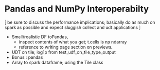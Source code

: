 # Pandas and NumPy Interoperabilty

\[ be sure to discuss the performance implications; basically do as much on spark as possible and expect sluggish collect and udt applications \]

* Small/realistic DF toPandas, 
    * inspect contents of what you get; t.cells is np ndarray
    * reference to writing page section on previews.
* UDT on tile; log1p from test_udf_on_tile_type_output
* Bonus : pandas 
* Array to spark dataframe; using the Tile class
